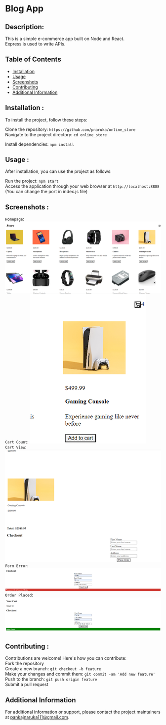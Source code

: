 # Blog App

## Description:
This is a simple e-commerce app built on Node and React. \
Express is used to write APIs.

## Table of Contents

- [Installation](#installation)
- [Usage](#usage)
- [Screenshots](#screenshots)
- [Contributing](#contributing)
- [Additional Information](#addinfo)


## Installation <a name="installation"></a>:
To install the project, follow these steps:

Clone the repository: `https://github.com/pnaruka/online_store`\
Navigate to the project directory: `cd online_store`

Install dependencies: `npm install`

## Usage <a name="usage"></a>:
After installation, you can use the project as follows:

Run the project: `npm start`\
Access the application through your web browser at `http://localhost:8888` \
(You can change the port in index.js file)

## Screenshots <a name="screenshots"></a>:
`Homepage`: ![Homepage](readMe_screenshots/homepage.png) \
`Cart Count`: ![Cart Count](readMe_screenshots/cartCount.png) \
`Cart View`: ![Cart View](readMe_screenshots/cartView.png) \
`Form Error`: ![Form Error](readMe_screenshots/formError.png) \
`Order Placed`: ![Order Placed](readMe_screenshots/placedOrder.png) 

## Contributing <a name="contributing"></a>:
Contributions are welcome! Here's how you can contribute:\
Fork the repository\
Create a new branch: `git checkout -b feature`\
Make your changes and commit them: `git commit -am 'Add new feature'`\
Push to the branch: `git push origin feature`\
Submit a pull request

## Additional Information <a name="addinfo"></a>

For additional information or support, please contact the project maintainers at pankajnaruka111@gmail.com.
